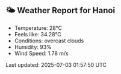 <!-- WEATHER-START -->
## 🌤 Weather Report for Hanoi

- Temperature: 28°C
- Feels like: 34.28°C
- Conditions: overcast clouds
- Humidity: 93%
- Wind Speed: 1.78 m/s

Last updated: 2025-07-03 01:57:50 UTC
<!-- WEATHER-END -->
